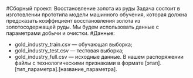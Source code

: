 
#Сборный проект: Восстановление золота из руды
Задача состоит в изготовлении прототипа модели машинного обучения, которая должна предсказать коэффициент восстановления золота из золотосодержащей руды. Мы будем использовать данные с параметрами добычи и очистки. 
#Данные:
-    gold_industry_train.csv — обучающая выборка;
-    gold_industry_test.csv — тестовая выборка;
-    gold_industry_full.csv — исходные данные.
В нашем распоряжении файлы с технологическими признаками в формате [этап].[тип_параметра].[название_параметра]. 
